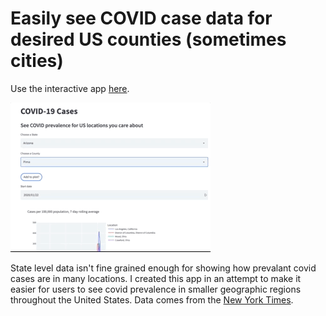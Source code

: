 # Easily see COVID case data for desired US counties (sometimes cities)

Use the interactive app [here](https://share.streamlit.io/discdiver/covid-cities/main/app.py).

![Demo gif of using the app](./assets/images/covid-app-demo.gif)

State level data isn't fine grained enough for showing how prevalant covid cases are in many locations. I created this app in an attempt to make it easier for users to see covid prevalence in smaller geographic regions throughout the United States. Data comes from the [New York Times](https://github.com/nytimes/covid-19-data/tree/master/rolling-averages).